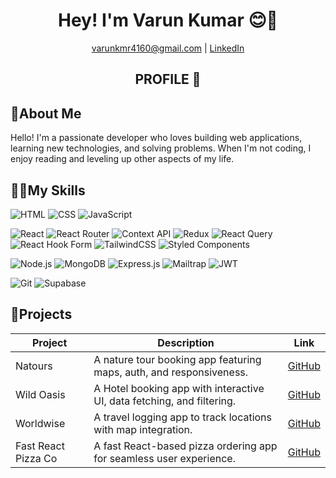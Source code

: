 <div align="center">
  
# Hey! I'm Varun Kumar 😊👋

  <a href="mailto:varunkmr4160@gmail.com">varunkmr4160@gmail.com</a> | 
  <a href="https://www.linkedin.com/in/varun-kumar-4053a0169/">LinkedIn</a> 

## PROFILE 📱
</div>

## 🌟About Me
Hello! I'm a passionate developer who loves building web applications, learning new technologies, and solving problems. When I'm not coding, I enjoy reading and leveling up other aspects of my life.

## 🧑‍💻My Skills
  
![HTML](https://img.shields.io/badge/HTML-E34F26?style=for-the-badge&logo=html5&logoColor=white)
![CSS](https://img.shields.io/badge/CSS-1572B6?style=for-the-badge&logo=css3&logoColor=white)
![JavaScript](https://img.shields.io/badge/JavaScript-F7DF1E?style=for-the-badge&logo=javascript&logoColor=black)

![React](https://img.shields.io/badge/react-%2320232a.svg?style=for-the-badge&logo=react&logoColor=%2361DAFB)
![React Router](https://img.shields.io/badge/react--router-CA4245?style=for-the-badge&logo=react-router&logoColor=white)
![Context API](https://img.shields.io/badge/context--api-61DAFB?style=for-the-badge&logo=react&logoColor=white)
![Redux](https://img.shields.io/badge/redux-%23593d88.svg?style=for-the-badge&logo=redux&logoColor=white)
![React Query](https://img.shields.io/badge/-React%20Query-FF4154?style=for-the-badge&logo=react%20query&logoColor=white)
![React Hook Form](https://img.shields.io/badge/React%20Hook%20Form-%23EC5990.svg?style=for-the-badge&logo=reacthookform&logoColor=white)
![TailwindCSS](https://img.shields.io/badge/tailwindcss-%2338B2AC.svg?style=for-the-badge&logo=tailwind-css&logoColor=white)
![Styled Components](https://img.shields.io/badge/styled--components-DB7093?style=for-the-badge&logo=styled-components&logoColor=white)

![Node.js](https://img.shields.io/badge/Node.js-339933?style=for-the-badge&logo=nodedotjs&logoColor=white)
![MongoDB](https://img.shields.io/badge/MongoDB-%234ea94b.svg?style=for-the-badge&logo=mongodb&logoColor=white)
![Express.js](https://img.shields.io/badge/express.js-%23404d59.svg?style=for-the-badge&logo=express&logoColor=%2361DAFB)
![Mailtrap](https://img.shields.io/badge/Mailtrap-1A2A33?style=for-the-badge&logo=mailtrap&logoColor=white)
![JWT](https://img.shields.io/badge/JWT-black?style=for-the-badge&logo=JSON%20web%20tokens)


![Git](https://img.shields.io/badge/git-%23F05033.svg?style=for-the-badge&logo=git&logoColor=white)
![Supabase](https://img.shields.io/badge/Supabase-3ECF8E?style=for-the-badge&logo=supabase&logoColor=white)


## 🚀Projects

| Project                          | Description                                                       | Link                                       |
|----------------------------------|-------------------------------------------------------------------|--------------------------------------------|
| Natours                          | A nature tour booking app featuring maps, auth, and responsiveness.| [GitHub](https://github.com/varunkmr481/Natours) |
| Wild Oasis                       | A Hotel booking app with interactive UI, data fetching, and filtering.| [GitHub](https://github.com/Varunkmr481/The-Wild-Oasis) |
| Worldwise                        | A travel logging app to track locations with map integration.      | [GitHub](https://github.com/Varunkmr481/worldwise) |
| Fast React Pizza Co              | A fast React-based pizza ordering app for seamless user experience.| [GitHub](https://github.com/Varunkmr481/fast-react-pizza-co) |


